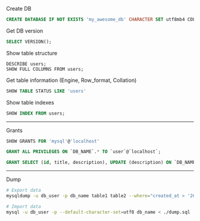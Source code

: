 
Create DB
```sql
CREATE DATABASE IF NOT EXISTS 'my_awesome_db' CHARACTER SET utf8mb4 COLLATE utf8mb4_unicode_ci;
```

Get DB version
```sql
SELECT VERSION();
```

Show table structure
```mysql
DESCRIBE users;
SHOW FULL COLUMNS FROM users;
```

Get table information (Engine, Row_format, Collation)
```sql
SHOW TABLE STATUS LIKE 'users'
```

Show table indexes
```sql
SHOW INDEX FROM users;
```

---
Grants
```sql
SHOW GRANTS FOR 'mysql'@'localhost'
```

```sql
GRANT ALL PRIVILEGES ON `DB_NAME`.* TO `user`@`localhost`;

GRANT SELECT (id, title, description), UPDATE (description) ON `DB_NAME`.`books` TO `my_awesome_user`@`%`
```

---
Dump
```bash
# Export data
mysqldump -u db_user -p db_name table1 table2 --where="created_at > '2017-12-31 11:12:13'" --no-create-info --replace --skip-triggers > dump.sql 

# Import data
mysql -u db_user -p --default-character-set=utf8 db_name < ./dump.sql
```

